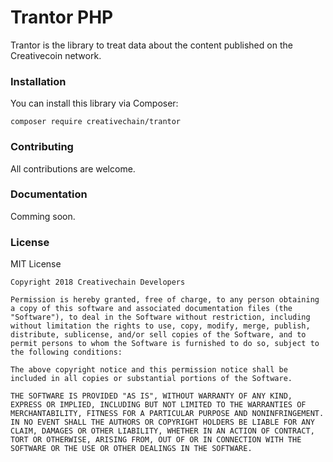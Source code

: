 # Trantor PHP

Trantor is the library to treat data about the content published on the Creativecoin network.

### Installation

You can install this library via Composer: 
```
composer require creativechain/trantor
```

### Contributing
All contributions are welcome.

### Documentation
Comming soon.

### License
MIT License
```
Copyright 2018 Creativechain Developers

Permission is hereby granted, free of charge, to any person obtaining a copy of this software and associated documentation files (the "Software"), to deal in the Software without restriction, including without limitation the rights to use, copy, modify, merge, publish, distribute, sublicense, and/or sell copies of the Software, and to permit persons to whom the Software is furnished to do so, subject to the following conditions:

The above copyright notice and this permission notice shall be included in all copies or substantial portions of the Software.

THE SOFTWARE IS PROVIDED "AS IS", WITHOUT WARRANTY OF ANY KIND, EXPRESS OR IMPLIED, INCLUDING BUT NOT LIMITED TO THE WARRANTIES OF MERCHANTABILITY, FITNESS FOR A PARTICULAR PURPOSE AND NONINFRINGEMENT. IN NO EVENT SHALL THE AUTHORS OR COPYRIGHT HOLDERS BE LIABLE FOR ANY CLAIM, DAMAGES OR OTHER LIABILITY, WHETHER IN AN ACTION OF CONTRACT, TORT OR OTHERWISE, ARISING FROM, OUT OF OR IN CONNECTION WITH THE SOFTWARE OR THE USE OR OTHER DEALINGS IN THE SOFTWARE.
```